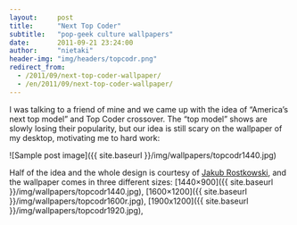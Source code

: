 ```yaml
---
layout:     post
title:      "Next Top Coder"
subtitle:   "pop-geek culture wallpapers"
date:       2011-09-21 23:24:00
author:     "nietaki"
header-img: "img/headers/topcodr.png"
redirect_from:
  - /2011/09/next-top-coder-wallpaper/
  - /en/2011/09/next-top-coder-wallpaper/
---
```


I was talking to a friend of mine and we came up with the idea of  “America’s next top model” and Top Coder crossover. The “top model” shows are slowly losing their popularity, but our idea is still scary on the wallpaper of my desktop, motivating me to hard work:


![Sample post image]({{ site.baseurl }}/img/wallpapers/topcodr1440.jpg)

Half of the idea and the whole design is courtesy of [Jakub Rostkowski](http://behance.net/rostek), and the wallpaper comes in three different sizes:
[1440×900]({{ site.baseurl }}/img/wallpapers/topcodr1440.jpg),
[1600×1200]({{ site.baseurl }}/img/wallpapers/topcodr1600r.jpg),
[1900x1200]({{ site.baseurl }}/img/wallpapers/topcodr1920.jpg),
